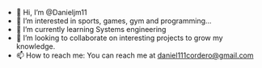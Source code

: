 - 👋 Hi, I’m @Danieljm11
- 👀 I’m interested in sports, games, gym and programming...
- 🌱 I’m currently learning Systems engineering
- 💞️ I’m looking to collaborate on interesting projects to grow my knowledge.
- 📫 How to reach me: You can reach me at daniel111cordero@gmail.com

<!---
Danieljm11/Danieljm11 is a ✨ special ✨ repository because its `README.md` (this file) appears on your GitHub profile.
You can click the Preview link to take a look at your changes.
--->
